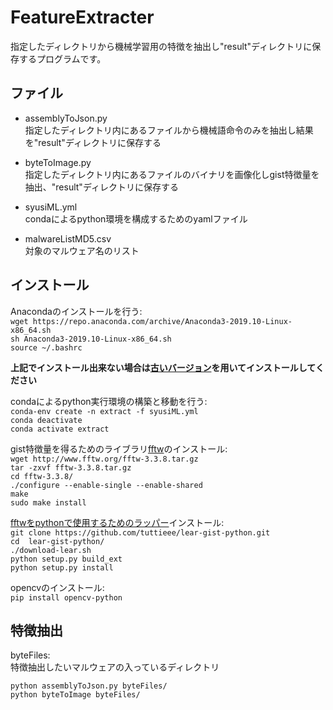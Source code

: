 # FeatureExtracter

指定したディレクトリから機械学習用の特徴を抽出し"result"ディレクトリに保存するプログラムです。

## ファイル
* assemblyToJson.py  
指定したディレクトリ内にあるファイルから機械語命令のみを抽出し結果を"result"ディレクトリに保存する

* byteToImage.py  
指定したディレクトリ内にあるファイルのバイナリを画像化しgist特徴量を抽出、"result"ディレクトリに保存する

* syusiML.yml  
condaによるpython環境を構成するためのyamlファイル

* malwareListMD5.csv  
対象のマルウェア名のリスト

## インストール
Anacondaのインストールを行う:  
`wget https://repo.anaconda.com/archive/Anaconda3-2019.10-Linux-x86_64.sh`  
`sh Anaconda3-2019.10-Linux-x86_64.sh`  
`source ~/.bashrc`

**上記でインストール出来ない場合は[古いバージョン](https://repo.anaconda.com/archive/Anaconda3-2019.07-Linux-x86_64.sh)を用いてインストールしてください**

condaによるpython実行環境の構築と移動を行う:  
`conda-env create -n extract -f syusiML.yml`  
`conda deactivate`  
`conda activate extract`  

gist特徴量を得るためのライブラリ[fftw](http://www.fftw.org)のインストール:  
`wget http://www.fftw.org/fftw-3.3.8.tar.gz`  
`tar -zxvf fftw-3.3.8.tar.gz`  
`cd fftw-3.3.8/`  
`./configure --enable-single --enable-shared`  
`make`  
`sudo make install`

[fftwをpythonで使用するためのラッパー](https://github.com/tuttieee/lear-gist-python)インストール:  
`git clone https://github.com/tuttieee/lear-gist-python.git`  
`cd  lear-gist-python/`  
`./download-lear.sh`  
`python setup.py build_ext`  
`python setup.py install`  

opencvのインストール:  
`pip install opencv-python`

## 特徴抽出  
byteFiles:  
特徴抽出したいマルウェアの入っているディレクトリ

`python assemblyToJson.py byteFiles/`  
`python byteToImage byteFiles/`  
